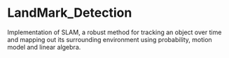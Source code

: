 # LandMark_Detection
Implementation of SLAM, a robust method for tracking an object over time and mapping out its surrounding environment using probability, motion model and linear algebra.
